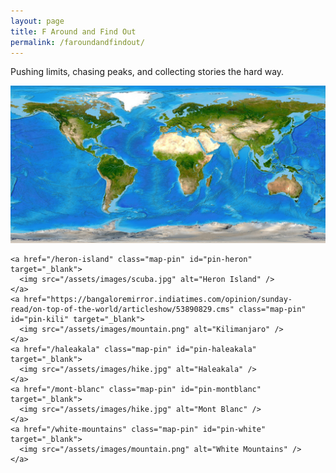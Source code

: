 ```yaml
---
layout: page
title: F Around and Find Out
permalink: /faroundandfindout/
---
```


Pushing limits, chasing peaks, and collecting stories the hard way.

<style>
  .map-pin {
    position: absolute;
    width: 32px;
    height: 32px;
    transform: translate(-50%, -100%);
    z-index: 10;
  }

  .map-pin img {
    width: 100%;
    height: auto;
    /* This will be scaled down to counteract the parent's scale */
  }
</style>

<div id="scroll-map-wrapper" style="height: 1000vh;">
  <div id="scroll-map" style="position: relative; height: 100vh; overflow: hidden;">
    <img id="map-img" src="/assets/images/world-map.jpg"
     style="width: 2560px; height: auto; position: sticky; top: 0; transform-origin: top left;" />

    <a href="/heron-island" class="map-pin" id="pin-heron" target="_blank">
      <img src="/assets/images/scuba.jpg" alt="Heron Island" />
    </a>
    <a href="https://bangaloremirror.indiatimes.com/opinion/sunday-read/on-top-of-the-world/articleshow/53890829.cms" class="map-pin" id="pin-kili" target="_blank">
      <img src="/assets/images/mountain.png" alt="Kilimanjaro" />
    </a>
    <a href="/haleakala" class="map-pin" id="pin-haleakala" target="_blank">
      <img src="/assets/images/hike.jpg" alt="Haleakala" />
    </a>
    <a href="/mont-blanc" class="map-pin" id="pin-montblanc" target="_blank">
      <img src="/assets/images/hike.jpg" alt="Mont Blanc" />
    </a>
    <a href="/white-mountains" class="map-pin" id="pin-white" target="_blank">
      <img src="/assets/images/mountain.png" alt="White Mountains" />
    </a>
  </div>
</div>

<div style="text-align: center; margin-top: 40px; padding: 20px; background: rgba(100,100,100,0.2);">
  <a href="/faroundandfindout/" style="display: inline-block; padding: 15px 30px; text-decoration: none; border-radius: 5px; font-weight: bold; font-size: 16px; border: 2px solid currentColor;">Back to Top</a>
</div>

<script src="https://cdnjs.cloudflare.com/ajax/libs/gsap/3.11.5/gsap.min.js"></script>
<script src="https://cdnjs.cloudflare.com/ajax/libs/gsap/3.11.5/ScrollTrigger.min.js"></script>

<script>
gsap.registerPlugin(ScrollTrigger);

const map = document.getElementById("map-img");
const pins = {
  heron: document.getElementById("pin-heron"),
  kili: document.getElementById("pin-kili"),
  haleakala: document.getElementById("pin-haleakala"),
  montblanc: document.getElementById("pin-montblanc"),
  white: document.getElementById("pin-white")
};
const naturalWidth = 2560;

function getScaleFactor() {
  return map.clientWidth / naturalWidth;
}

function setPinPositions() {
  const s = getScaleFactor();
  pins.heron.style.left = `${2374 * s}px`;
  pins.heron.style.top = `${813 * s}px`;
  pins.kili.style.left = `${1544 * s}px`;
  pins.kili.style.top = `${661 * s}px`;
  pins.haleakala.style.left = `${170 * s}px`;
  pins.haleakala.style.top = `${482 * s}px`;
  pins.montblanc.style.left = `${1343 * s}px`;
  pins.montblanc.style.top = `${313 * s}px`;
  pins.white.style.left = `${772 * s}px`;
  pins.white.style.top = `${329 * s}px`;
}

function buildTimeline() {
  ScrollTrigger.getAll().forEach(t => t.kill());
  const scale = getScaleFactor();
  const mapContainer = document.getElementById("scroll-map");
  const containerWidth = mapContainer.clientWidth;
  const containerHeight = mapContainer.clientHeight;
  
  // Calculate viewport center
  const viewportCenterX = containerWidth / 2;
  const viewportCenterY = containerHeight / 2;
  
  const zooms = [
    { pin: pins.heron, x: 2374 * scale, y: 813 * scale, zoomScale: 6.5 },
    { pin: pins.kili, x: 1544 * scale, y: 661 * scale, zoomScale: 6.5 },
    { pin: pins.haleakala, x: 170 * scale, y: 482 * scale, zoomScale: 7 },
    { pin: pins.montblanc, x: 1343 * scale, y: 313 * scale, zoomScale: 6.5 },
    { pin: pins.white, x: 772 * scale, y: 329 * scale, zoomScale: 6.5 }
  ];

  const tl = gsap.timeline({
    scrollTrigger: {
      trigger: "#scroll-map-wrapper",
      start: "top top",
      end: "bottom top",
      scrub: true,
      pin: "#scroll-map",
      anticipatePin: 1
    }
  });

  // Initially hide all pins
  gsap.set(Object.values(pins), { display: 'none' });

  zooms.forEach((z, i) => {
    const base = i * 2;
    
    // Calculate translation to center the target point in viewport
    const translateX = viewportCenterX - (z.x * z.zoomScale);
    const translateY = viewportCenterY - (z.y * z.zoomScale);

    // Zoom in on the map only
    tl.to(map, { 
      scale: z.zoomScale, 
      x: translateX, 
      y: translateY, 
      duration: 1 
    }, base);
    
    // Show pin at viewport center when zoom reaches 5x
    tl.set(z.pin, { 
      left: `${viewportCenterX}px`,
      top: `${viewportCenterY}px`,
      display: "block" 
    }, base + (5 / z.zoomScale));
    
    // Hide pin when zoom drops below 5x during zoom out
    tl.set(z.pin, { display: "none" }, base + 1 + (1 - 5 / z.zoomScale));

    // Zoom out the map only
    tl.to(map, { 
      scale: 1, 
      x: 0, 
      y: 0, 
      duration: 1 
    }, base + 1);
    
    // Reset pin position after zoom out
    tl.call(() => setPinPositions(), [], base + 2);
  });
}

// Use ResizeObserver to rebuild after the map image resizes or loads
const observer = new ResizeObserver(() => {
  setPinPositions();
  buildTimeline();
});
observer.observe(map);

// In-case image was already loaded before JS runs
if (map.complete) {
  setPinPositions();
  buildTimeline();
}
</script>